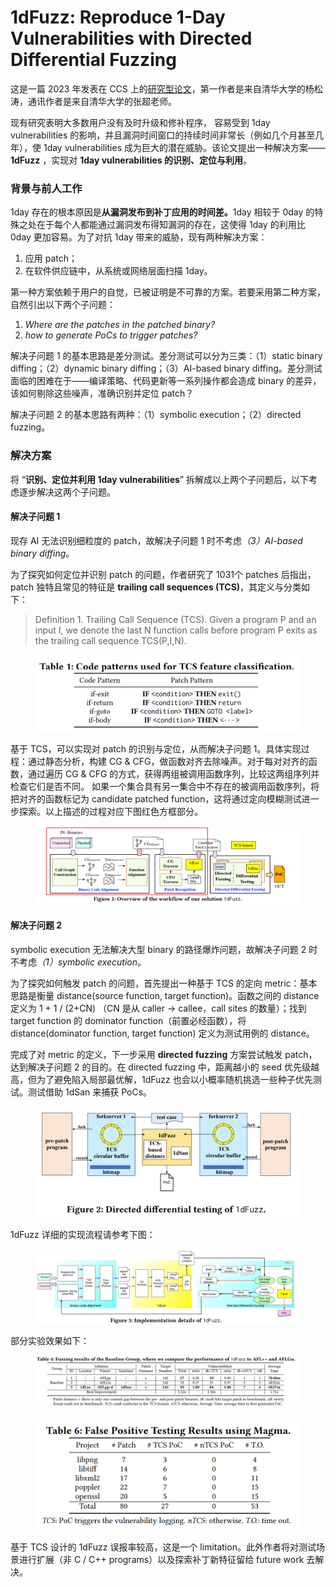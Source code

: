 # 1dFuzz: Reproduce 1-Day Vulnerabilities with Directed Differential Fuzzing

这是一篇 2023 年发表在 CCS 上的[研究型论文](https://dl.acm.org/doi/abs/10.1145/3597926.3598102)，第一作者是来自清华大学的杨松涛，通讯作者是来自清华大学的张超老师。

现有研究表明大多数用户没有及时升级和修补程序， 容易受到 1day vulnerabilities 的影响，并且漏洞时间窗口的持续时间非常长（例如几个月甚至几年），使 1day vulnerabilities 成为巨大的潜在威胁。该论文提出一种解决方案——**1dFuzz** ，实现对 **1day vulnerabilities 的识别、定位与利用**。

### 背景与前人工作

1day 存在的根本原因是**从漏洞发布到补丁应用的时间差。**&#x31;day 相较于 0day 的特殊之处在于每个人都能通过漏洞发布得知漏洞的存在，这使得 1day 的利用比 0day 更加容易。为了对抗 1day 带来的威胁，现有两种解决方案：

1. 应用 patch；
2. 在软件供应链中，从系统或网络层面扫描 1day。

第一种方案依赖于用户的自觉，已被证明是不可靠的方案。若要采用第二种方案，自然引出以下两个子问题：

1. _Where are the patches in the patched binary?_
2. _how to generate PoCs to trigger patches?_

解决子问题 1 的基本思路是差分测试。差分测试可以分为三类：（1）static binary diffing；（2）dynamic binary diffing；（3）AI-based binary diffing。差分测试面临的困难在于——编译策略、代码更新等一系列操作都会造成 binary 的差异，该如何剔除这些噪声，准确识别并定位 patch？

解决子问题 2 的基本思路有两种：（1）symbolic execution；（2）directed fuzzing。

### 解决方案

将 “**识别、定位并利用 1day vulnerabilities**” 拆解成以上两个子问题后，以下考虑逐步解决这两个子问题。

#### 解决子问题 1

现存 AI 无法识别细粒度的 patch，故解决子问题 1 时不考&#x8651;_（3）AI-based binary diffing_。

为了探究如何定位并识别 patch 的问题，作者研究了 1031个 patches 后指出，patch 独特且常见的特征是 **trailing call sequences (TCS)**，其定义与分类如下：

> Definition 1. Trailing Call Sequence (TCS). Given a program P and an input I, we denote the last N function calls before program P exits as the trailing call sequence TCS(P,I,N).

<figure><img src="../../.gitbook/assets/image (29).png" alt=""><figcaption></figcaption></figure>

基于 TCS，可以实现对 patch 的识别与定位，从而解决子问题 1。具体实现过程：通过静态分析，构建 CG & CFG，做函数对齐去除噪声。对于每对对齐的函数，通过遍历 CG & CFG 的方式，获得两组被调用函数序列，比较这两组序列并检查它们是否不同。 如果一个集合具有另一集合中不存在的被调用函数序列，将把对齐的函数标记为 candidate patched function，这将通过定向模糊测试进一步探索。以上描述的过程对应下图红色方框部分。

<figure><img src="../../.gitbook/assets/image (30).png" alt=""><figcaption></figcaption></figure>

#### 解决子问题 2

symbolic execution 无法解决大型 binary 的路径爆炸问题，故解决子问题 2 时不考&#x8651;_（1）symbolic execution_。

为了探究如何触发 patch 的问题，首先提出一种基于 TCS 的定向 metric：基本思路是衡量 distance(source function, target function)。函数之间的 distance 定义为 1 + 1 / (2+CN) （CN 是从 caller → callee，call sites 的数量）；找到 target function 的 dominator function（前置必经函数），将 distance(dominator function, target function) 定义为测试用例的 distance。

完成了对 metric 的定义，下一步采用 **directed fuzzing** 方案尝试触发 patch，达到解决子问题 2 的目的。在 directed fuzzing 中，距离越小的 seed 优先级越高，但为了避免陷入局部最优解，1dFuzz 也会以小概率随机挑选一些种子优先测试。测试借助 1dSan 来捕获 PoCs。

<figure><img src="../../.gitbook/assets/image (31).png" alt=""><figcaption></figcaption></figure>

1dFuzz 详细的实现流程请参考下图：

&#x20;

<figure><img src="../../.gitbook/assets/image (32).png" alt=""><figcaption></figcaption></figure>

部分实验效果如下：

<figure><img src="../../.gitbook/assets/image (33).png" alt=""><figcaption></figcaption></figure>

<figure><img src="../../.gitbook/assets/image (34).png" alt=""><figcaption></figcaption></figure>

基于 TCS 设计的 1dFuzz 误报率较高，这是一个 limitation。此外作者将对测试场景进行扩展（非 C / C++ programs）以及探索补丁新特征留给 future work 去解决。
